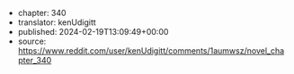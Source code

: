 - chapter: 340
- translator: kenUdigitt
- published: 2024-02-19T13:09:49+00:00
- source: https://www.reddit.com/user/kenUdigitt/comments/1aumwsz/novel_chapter_340

